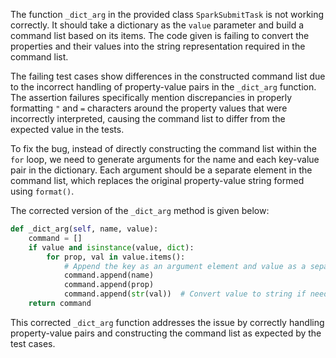 The function `_dict_arg` in the provided class `SparkSubmitTask` is not working correctly. It should take a dictionary as the `value` parameter and build a command list based on its items. The code given is failing to convert the properties and their values into the string representation required in the command list.

The failing test cases show differences in the constructed command list due to the incorrect handling of property-value pairs in the `_dict_arg` function. The assertion failures specifically mention discrepancies in properly formatting `"` and `=` characters around the property values that were incorrectly interpreted, causing the command list to differ from the expected value in the tests.

To fix the bug, instead of directly constructing the command list within the `for` loop, we need to generate arguments for the name and each key-value pair in the dictionary. Each argument should be a separate element in the command list, which replaces the original property-value string formed using `format()`.

The corrected version of the `_dict_arg` method is given below:

```python
def _dict_arg(self, name, value):
    command = []
    if value and isinstance(value, dict):
        for prop, val in value.items():
            # Append the key as an argument element and value as a separate element in the command list
            command.append(name)
            command.append(prop)
            command.append(str(val))  # Convert value to string if needed
    return command
```

This corrected `_dict_arg` function addresses the issue by correctly handling property-value pairs and constructing the command list as expected by the test cases.